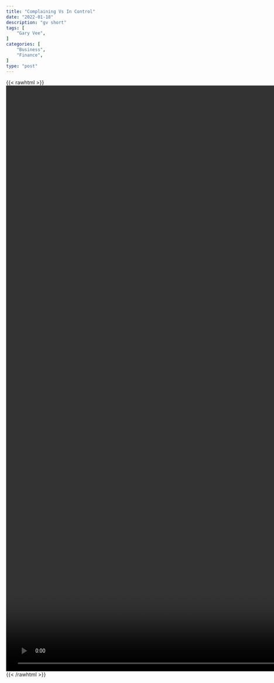 ```yaml
---
title: "Complaining Vs In Control"
date: "2022-01-18"
description: "gv short"
tags: [
    "Gary Vee",
]
categories: [
    "Business",
    "Finance",
]
type: "post"
---
```

{{< rawhtml >}}
    <video style="height:40vh;width:auto" overflow="hidden" controls>
        <source src="https://clips.dev00ps.com/Gary_Vee/in_control.mp4" type="video/mp4"> 
    </video>
{{< /rawhtml >}}